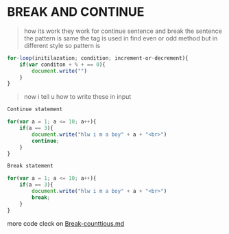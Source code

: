 # BREAK AND CONTINUE
> how its work they work for continue sentence and break the sentence
the pattern is same the tag is used in find even or odd method but in different style 
so pattern is 
```javascript
for-loop(initilazation; condition; increment-or-decrement){
    if(var conditon + % + == 0){
        document.write("")
    }
}
```
> now i tell u how to write these in input
```javascript
Continue statement

for(var a = 1; a <= 10; a++){
    if(a == 3){
        document.write("hlw i m a boy" + a + "<br>")
        continue;
    }
}
```
```javascript
Break statement

for(var a = 1; a <= 10; a++){
    if(a == 3){
        document.write("hlw i m a boy" + a + "<br>")
        break;
    }
}
```
more code cleck on [Break-counttious.md](../md/break-continoue.md)